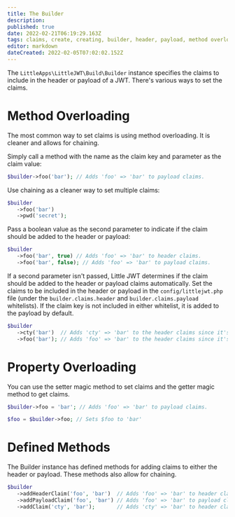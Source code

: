 ```yaml
---
title: The Builder
description: 
published: true
date: 2022-02-21T06:19:29.163Z
tags: claims, create, creating, builder, header, payload, method overloading, property overloading
editor: markdown
dateCreated: 2022-02-05T07:02:02.152Z
---
```


The ``LittleApps\LittleJWT\Build\Builder`` instance specifies the claims to include in the header or payload of a JWT. There's various ways to set the claims.

# Method Overloading

The most common way to set claims is using method overloading. It is cleaner and allows for chaining.

Simply call a method with the name as the claim key and parameter as the claim value:

```php
$builder->foo('bar'); // Adds 'foo' => 'bar' to payload claims.
```

Use chaining as a cleaner way to set multiple claims:

```php
$builder
   ->foo('bar')
   ->pwd('secret');
```

Pass a boolean value as the second parameter to indicate if the claim should be added to the header or payload:

```php
$builder
   ->foo('bar', true) // Adds 'foo' => 'bar' to header claims.
   ->foo('bar', false); // Adds 'foo' => 'bar' to payload claims.
```

If a second parameter isn't passed, Little JWT determines if the claim should be added to the header or payload claims automatically. Set the claims to be included in the header or payload in the ``config/littlejwt.php`` file (under the ``builder.claims.header`` and ``builder.claims.payload`` whitelists). If the claim key is not included in either whitelist, it is added to the payload by default.

```php
$builder
   ->cty('bar')  // Adds 'cty' => 'bar' to the header claims since it's set in the header claims whitelist and not the payload claims whitelist.
   ->foo('bar'); // Adds 'foo' => 'bar' to the header claims since it's not set in the header or payload claims whitelist
```

# Property Overloading

You can use the setter magic method to set claims and the getter magic method to get claims.

```php
$builder->foo = 'bar'; // Adds 'foo' => 'bar' to payload claims.

$foo = $builder->foo; // Sets $foo to 'bar'
```

# Defined Methods

The Builder instance has defined methods for adding claims to either the header or payload. These methods also allow for chaining.

```php
$builder
   ->addHeaderClaim('foo', 'bar')  // Adds 'foo' => 'bar' to header claims.
   ->addPayloadClaim('foo', 'bar') // Adds 'foo' => 'bar' to payload claims.
   ->addClaim('cty', 'bar');       // Adds 'cty' => 'bar' to header claims (automatically).
```
